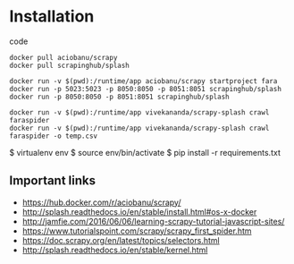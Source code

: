 # Installation


code

    docker pull aciobanu/scrapy
    docker pull scrapinghub/splash

    docker run -v $(pwd):/runtime/app aciobanu/scrapy startproject fara
    docker run -p 5023:5023 -p 8050:8050 -p 8051:8051 scrapinghub/splash
    docker run -p 8050:8050 -p 8051:8051 scrapinghub/splash
    
    docker run -v $(pwd):/runtime/app vivekananda/scrapy-splash crawl faraspider
    docker run -v $(pwd):/runtime/app vivekananda/scrapy-splash crawl faraspider -o temp.csv
    
    

$ virtualenv env
$ source env/bin/activate
$ pip install -r requirements.txt



## Important links

  * https://hub.docker.com/r/aciobanu/scrapy/
  * http://splash.readthedocs.io/en/stable/install.html#os-x-docker
  * http://jamfie.com/2016/06/06/learning-scrapy-tutorial-javascript-sites/
  * https://www.tutorialspoint.com/scrapy/scrapy_first_spider.htm
  * https://doc.scrapy.org/en/latest/topics/selectors.html
  * http://splash.readthedocs.io/en/stable/kernel.html
  
  
  